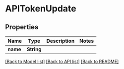 # APITokenUpdate

## Properties

Name | Type | Description | Notes
------------ | ------------- | ------------- | -------------
**name** | **String** |  | 

[[Back to Model list]](../#documentation-for-models) [[Back to API list]](../#documentation-for-api-endpoints) [[Back to README]](../)


